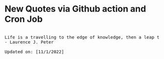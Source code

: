 # New Quotes via Github action and Cron Job

<pre>
<!-- #quote -->
Life is a travelling to the edge of knowledge, then a leap taken.
- Laurence J. Peter

Updated on: [11/1/2022]
<!-- #quoteEnd -->
</pre>
